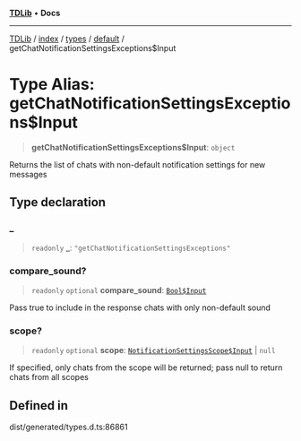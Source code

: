 [**TDLib**](../../../../../../README.md) • **Docs**

***

[TDLib](../../../../../../modules.md) / [index](../../../../../README.md) / [types](../../../README.md) / [default](../README.md) / getChatNotificationSettingsExceptions$Input

# Type Alias: getChatNotificationSettingsExceptions$Input

> **getChatNotificationSettingsExceptions$Input**: `object`

Returns the list of chats with non-default notification settings for new messages

## Type declaration

### \_

> `readonly` **\_**: `"getChatNotificationSettingsExceptions"`

### compare\_sound?

> `readonly` `optional` **compare\_sound**: [`Bool$Input`](Bool$Input.md)

Pass true to include in the response chats with only non-default sound

### scope?

> `readonly` `optional` **scope**: [`NotificationSettingsScope$Input`](NotificationSettingsScope$Input.md) \| `null`

If specified, only chats from the scope will be returned; pass null to return chats from all scopes

## Defined in

dist/generated/types.d.ts:86861
